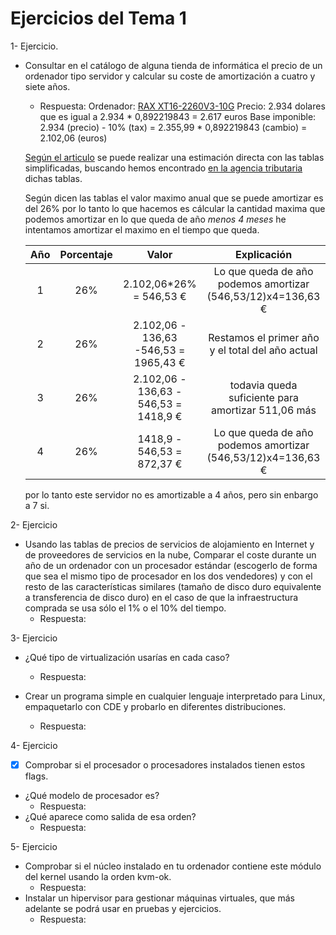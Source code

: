 Ejercicios del Tema 1
=======================

<a name="ejercicio1"></a>1- Ejercicio.
*  Consultar en el catálogo de alguna tienda de informática el precio de un ordenador tipo servidor y calcular su coste de amortización a cuatro y siete años.
    -  Respuesta:
    Ordenador: [RAX XT16-2260V3-10G](http://www.thinkmate.com/system/rax-xt16-2260v3-10g)
    Precio: 2.934 dolares que es igual a 2.934 * 0,892219843 = 2.617 euros
    Base imponible: 2.934 (precio) - 10% (tax) = 2.355,99 * 0,892219843 (cambio) =  2.102,06 (euros)

    [Según el articulo](http://infoautonomos.eleconomista.es/fiscalidad/gastos-deducibles-autonomos-irpf-estimacion-directa/) se puede realizar una estimación directa con las tablas simplificadas, buscando hemos encontrado [en la agencia tributaria](http://www.agenciatributaria.es/AEAT.internet/Inicio/_Segmentos_/Empresas_y_profesionales/Empresarios_individuales_y_profesionales/Rendimientos_de_actividades_economicas_en_el_IRPF/Regimenes_para_determinar_el_rendimiento_de_las_actividades_economicas/Estimacion_Directa_Simplificada.shtml) dichas tablas.

    Según dicen las tablas el valor maximo anual que se puede amortizar es del 26% por lo tanto lo que hacemos es cálcular la cantidad maxima que podemos amortizar en lo que queda de año *menos 4 meses* he intentamos amortizar el maximo en el tiempo que queda.

    | Año | Porcentaje |                  Valor                  |                    Explicación                                 |
    |:---:|:----------:|:---------------------------------------:|:--------------------------------------------------------------:|
    | 1   |    26%     |        2.102,06*26% = 546,53 €          | Lo que queda de año podemos amortizar (546,53/12)x4=136,63 €   |
    | 2   |    26%     |  2.102,06 - 136,63 -546,53 = 1965,43 €  | Restamos el primer año y el total del año actual               |
    | 3   |    26%     | 2.102,06 - 136,63 - 546,53 =  1418,9 €  | todavia queda suficiente para amortizar 511,06 más             |
    | 4   |    26%     |      1418,9 - 546,53 = 872,37 €        | Lo que queda de año podemos amortizar (546,53/12)x4=136,63 €   |

    por lo tanto este servidor no es amortizable a 4 años, pero sin enbargo a 7 si.




<a name="ejercicio2"></a>2- Ejercicio
* Usando las tablas de precios de servicios de alojamiento en Internet y de proveedores de servicios en la nube, Comparar el coste durante un año de un ordenador con un procesador estándar (escogerlo de forma que sea el mismo tipo de procesador en los dos vendedores) y con el resto de las características similares (tamaño de disco duro equivalente a transferencia de disco duro) en el caso de que la infraestructura comprada se usa sólo el 1% o el 10% del tiempo.
    -  Respuesta:

<a name="ejercicio3"></a>3- Ejercicio
* ¿Qué tipo de virtualización usarías en cada caso?
    -  Respuesta:

* Crear un programa simple en cualquier lenguaje interpretado para Linux, empaquetarlo con CDE y probarlo en diferentes distribuciones.
    -  Respuesta:

<a name="ejercicio4"></a>4- Ejercicio

* [x]  Comprobar si el procesador o procesadores instalados tienen estos flags.
* ¿Qué modelo de procesador es?
    -  Respuesta:
* ¿Qué aparece como salida de esa orden?
    -  Respuesta:

<a name="ejercicio5"></a>5- Ejercicio

* Comprobar si el núcleo instalado en tu ordenador contiene este módulo del kernel usando la orden kvm-ok.
    -  Respuesta:
* Instalar un hipervisor para gestionar máquinas virtuales, que más adelante se podrá usar en pruebas y ejercicios.
    -  Respuesta:
<br><br><br><br><br><br><br><br><br><br><br><br><br><br><br><br><br><br><br><br><br><br><br><br><br><br><br><br><br><br><br><br><br><br><br><br><br>
